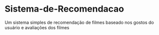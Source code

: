 # Sistema-de-Recomendacao
Um sistema simples de recomendação de filmes baseado nos gostos do usuário e avaliações dos filmes
